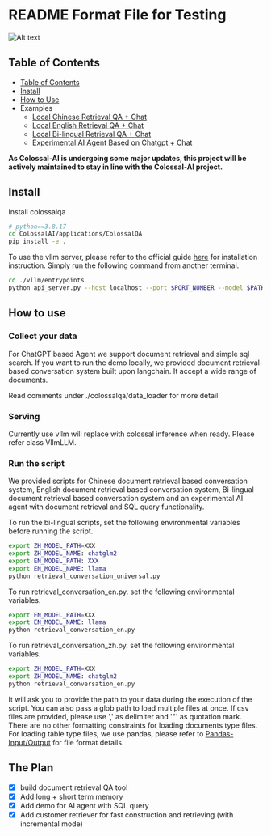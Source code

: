 # README Format File for Testing
![Alt text](./examples/diagram.png?raw=true "Fig.1. design of the document retrieval conversation system")

## Table of Contents

- [Table of Contents](#table-of-contents)
- [Install](#install)
- [How to Use](#how-to-use)
- Examples
  - [Local Chinese Retrieval QA + Chat](examples/retrieval_conversation_zh.py)
  - [Local English Retrieval QA + Chat](examples/retrieval_conversation_en.py)
  - [Local Bi-lingual Retrieval QA + Chat](examples/retrieval_conversation_universal.py)
  - [Experimental AI Agent Based on Chatgpt + Chat](examples/conversation_agent_chatgpt.py)

**As Colossal-AI is undergoing some major updates, this project will be actively maintained to stay in line with the Colossal-AI project.**

## Install

Install colossalqa
```bash
# python==3.8.17
cd ColossalAI/applications/ColossalQA
pip install -e .
```

To use the vllm server, please refer to the official guide [here](https://github.com/vllm-project/vllm/tree/main) for installation instruction. Simply run the following command from another terminal.
```bash
cd ./vllm/entrypoints
python api_server.py --host localhost --port $PORT_NUMBER --model $PATH_TO_MODEL --swap-space $SWAP_SPACE_IN_GB
```

## How to use

### Collect your data

For ChatGPT based Agent we support document retrieval and simple sql search.
If you want to run the demo locally, we provided document retrieval based conversation system built upon langchain. It accept a wide range of documents. 

Read comments under ./colossalqa/data_loader for more detail 

### Serving
Currently use vllm will replace with colossal inference when ready. Please refer class VllmLLM.

### Run the script

We provided scripts for Chinese document retrieval based conversation system, English document retrieval based conversation system, Bi-lingual document retrieval based conversation system and an experimental AI agent with document retrieval and SQL query functionality.

To run the bi-lingual scripts, set the following environmental variables before running the script.
```bash
export ZH_MODEL_PATH=XXX
export ZH_MODEL_NAME: chatglm2
export EN_MODEL_PATH: XXX
export EN_MODEL_NAME: llama
python retrieval_conversation_universal.py
```

To run retrieval_conversation_en.py. set the following environmental variables.
```bash
export EN_MODEL_PATH=XXX
export EN_MODEL_NAME: llama
python retrieval_conversation_en.py
```

To run retrieval_conversation_zh.py. set the following environmental variables.
```bash
export ZH_MODEL_PATH=XXX
export ZH_MODEL_NAME: chatglm2
python retrieval_conversation_en.py
```

It will ask you to provide the path to your data during the execution of the script. You can also pass a glob path to load multiple files at once. If csv files are provided, please use ',' as delimiter and '"' as quotation mark. There are no other formatting constraints for loading documents type files. For loading table type files, we use pandas, please refer to [Pandas-Input/Output](https://pandas.pydata.org/pandas-docs/stable/reference/io.html) for file format details.

## The Plan

- [x] build document retrieval QA tool
- [x] Add long + short term memory
- [x] Add demo for AI agent with SQL query
- [x] Add customer retriever for fast construction and retrieving (with incremental mode)
